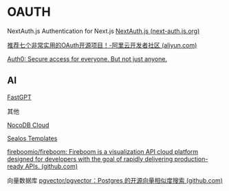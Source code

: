 # OAUTH

NextAuth.js Authentication for Next.js
[NextAuth.js (next-auth.js.org)](https://next-auth.js.org/)

[推荐七个非常实用的OAuth开源项目！-阿里云开发者社区 (aliyun.com)](https://developer.aliyun.com/article/852900)

[Auth0: Secure access for everyone. But not just anyone.](https://auth0.com/)


## AI
[FastGPT](https://fastgpt.in/zh#Ability)


其他

[NocoDB Cloud](https://www.nocodb.com/)

[Sealos Templates](https://template.cloud.sealos.io/app)

[fireboomio/fireboom: Fireboom is a visualization API cloud platform designed for developers with the goal of rapidly delivering production-ready APIs. (github.com)](https://github.com/fireboomio/fireboom?tab=readme-ov-file)


向量数据库
[pgvector/pgvector：Postgres 的开源向量相似度搜索 (github.com)](https://github.com/pgvector/pgvector)
